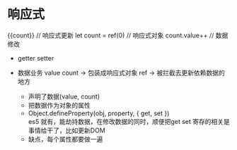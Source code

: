 # 响应式

{{count}} // 响应式更新
let count = ref(0) // 响应式对象
count.value++ // 数据修改

- getter setter

- 数据业务 value count -> 包装成响应式对象 ref -> 被拦截去更新依赖数据的地方
  - 声明了数据(value, count)
  - 把数据作为对象的属性
  - Object.defineProperty(obj, property, {
    get,
    set
  })    
  es5 就有，能劫持数据，在修改数据的同时，顺便把get set 寄存的相关是事情给干了，比如更新DOM
  - 缺点，每个属性都要做一遍